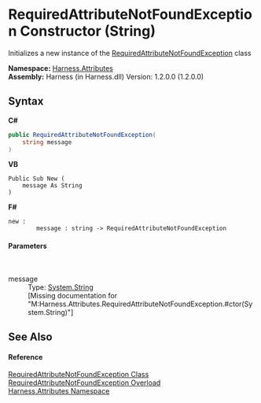 # RequiredAttributeNotFoundException Constructor (String)
 

Initializes a new instance of the <a href="b2eb5e40-6f52-440e-06c6-518f27cc26b4">RequiredAttributeNotFoundException</a> class

**Namespace:**&nbsp;<a href="e9acb697-e625-8aa0-4332-46fa91ea9cda">Harness.Attributes</a><br />**Assembly:**&nbsp;Harness (in Harness.dll) Version: 1.2.0.0 (1.2.0.0)

## Syntax

**C#**<br />
``` C#
public RequiredAttributeNotFoundException(
	string message
)
```

**VB**<br />
``` VB
Public Sub New ( 
	message As String
)
```

**F#**<br />
``` F#
new : 
        message : string -> RequiredAttributeNotFoundException
```


#### Parameters
&nbsp;<dl><dt>message</dt><dd>Type: <a href="http://msdn2.microsoft.com/en-us/library/s1wwdcbf" target="_blank">System.String</a><br />\[Missing <param name="message"/> documentation for "M:Harness.Attributes.RequiredAttributeNotFoundException.#ctor(System.String)"\]</dd></dl>

## See Also


#### Reference
<a href="b2eb5e40-6f52-440e-06c6-518f27cc26b4">RequiredAttributeNotFoundException Class</a><br /><a href="cac2845a-93b7-0985-8682-da618bf1b8a3">RequiredAttributeNotFoundException Overload</a><br /><a href="e9acb697-e625-8aa0-4332-46fa91ea9cda">Harness.Attributes Namespace</a><br />